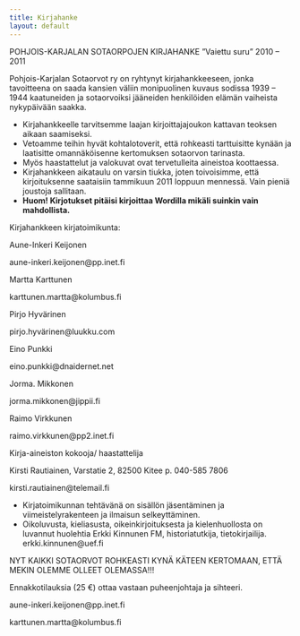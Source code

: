 ```yaml
---
title: Kirjahanke
layout: default
---
```




<p>POHJOIS-KARJALAN SOTAORPOJEN KIRJAHANKE ”Vaiettu suru”  2010 – 2011</p>
<p>Pohjois-Karjalan Sotaorvot ry on ryhtynyt kirjahankkeeseen, jonka tavoitteena on saada kansien väliin monipuolinen kuvaus sodissa 1939 – 1944 kaatuneiden ja sotaorvoiksi jääneiden henkilöiden elämän vaiheista nykypäivään saakka.</p>
<ul>
<li>Kirjahankkeelle tarvitsemme laajan kirjoittajajoukon kattavan teoksen aikaan saamiseksi.</li>
<li>Vetoamme teihin hyvät kohtalotoverit, että rohkeasti tarttuisitte kynään ja laatisitte omannäköisenne kertomuksen sotaorvon tarinasta.</li>
<li>Myös haastattelut ja valokuvat ovat tervetulleita aineistoa koottaessa.</li>
<li>Kirjahankkeen aikataulu on varsin tiukka, joten toivoisimme, että kirjoituksenne saataisiin tammikuun 2011 loppuun mennessä. Vain pieniä joustoja sallitaan.</li>
<li><strong>Huom! Kirjotukset pitäisi kirjoittaa Wordilla mikäli suinkin vain mahdollista.</strong></li>
</ul>

<p>Kirjahankkeen kirjatoimikunta:</p>
<p>Aune-Inkeri Keijonen</p>
<p>aune-inkeri.keijonen@pp.inet.fi</p>
<p>Martta Karttunen</p>
<p>karttunen.martta@kolumbus.fi</p>
<p>Pirjo Hyvärinen</p>
<p>pirjo.hyvärinen@luukku.com</p>
<p>Eino Punkki</p>
<p>eino.punkki@dnaidernet.net</p>
<p>Jorma. Mikkonen</p>
<p>jorma.mikkonen@jippii.fi</p>
<p>Raimo Virkkunen</p>
<p>raimo.virkkunen@pp2.inet.fi</p>
<p>Kirja-aineiston kokooja/ haastattelija</p>
<p>Kirsti Rautiainen, Varstatie 2, 82500 Kitee p. 040-585 7806</p>
<p>kirsti.rautiainen@telemail.fi</p>
<ul>
<li> Kirjatoimikunnan tehtävänä on sisällön jäsentäminen ja viimeistelyrakenteen ja ilmaisun selkeyttäminen.</li>
<li> Oikoluvusta, kieliasusta, oikeinkirjoituksesta ja kielenhuollosta on luvannut huolehtia Erkki Kinnunen   FM, historiatutkija, tietokirjailija. erkki.kinnunen@uef.fi</li>
</ul>
<p>NYT KAIKKI SOTAORVOT  ROHKEASTI  KYNÄ KÄTEEN  KERTOMAAN, ETTÄ MEKIN OLEMME OLLEET OLEMASSA!!!</p>
<p>Ennakkotilauksia (25 €) ottaa vastaan puheenjohtaja ja sihteeri.</p>
<p>aune-inkeri.keijonen@pp.inet.fi</p>
<p>karttunen.martta@kolumbus.fi</p>
